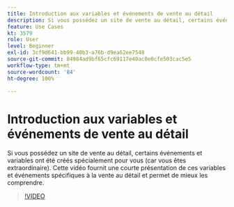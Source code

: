 ```yaml
---
title: Introduction aux variables et événements de vente au détail
description: Si vous possédez un site de vente au détail, certains événements et variables ont été créés spécialement pour vous (car vous êtes extraordinaire). Cette vidéo fournit une courte présentation de ces variables et événements spécifiques à la vente au détail et permet de mieux les comprendre.
feature: Use Cases
kt: 3579
role: User
level: Beginner
exl-id: 3cf9d641-bb99-40b3-a76b-d9ea62ee7548
source-git-commit: 84984ad9bf65cfc69117e40ac0e0cfe503cac5e5
workflow-type: tm+mt
source-wordcount: '84'
ht-degree: 100%

---
```


# Introduction aux variables et événements de vente au détail

Si vous possédez un site de vente au détail, certains événements et variables ont été créés spécialement pour vous (car vous êtes extraordinaire). Cette vidéo fournit une courte présentation de ces variables et événements spécifiques à la vente au détail et permet de mieux les comprendre.

>[!VIDEO](https://video.tv.adobe.com/v/31119/?quality=12&learn=on&captions=fre_fr)
